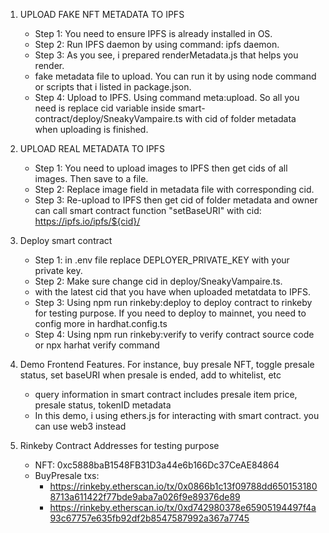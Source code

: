 1. UPLOAD FAKE NFT METADATA TO IPFS
    + Step 1: You need to ensure IPFS is already installed in OS.
    + Step 2: Run IPFS daemon by using command: ipfs daemon.
    + Step 3: As you see, i prepared renderMetadata.js that helps you render.
    + fake metadata file to upload. You can run it by using node command or scripts that i listed in package.json.
    + Step 4: Upload to IPFS. Using command meta:upload. So all you need is replace cid variable inside smart-contract/deploy/SneakyVampaire.ts with cid of folder metadata when uploading is finished.

2. UPLOAD REAL METADATA TO IPFS
    + Step 1: You need to upload images to IPFS then get cids of all images. Then save to a file.
    + Step 2: Replace image field in metadata file with corresponding cid.
    + Step 3: Re-upload to IPFS then get cid of folder metadata and owner can call smart contract function "setBaseURI" with cid: https://ipfs.io/ipfs/${cid}/

3. Deploy smart contract
    + Step 1: in .env file replace DEPLOYER_PRIVATE_KEY with your private key.
    + Step 2: Make sure change cid in deploy/SneakyVampaire.ts.
    + with the latest cid that you have when uploaded metatdata to IPFS.
    + Step 3: Using npm run rinkeby:deploy to deploy contract to rinkeby for testing purpose. If you need to deploy to mainnet, you need to config more in hardhat.config.ts
    + Step 4: Using npm run rinkeby:verify to verify contract source code or npx harhat verify command

4. Demo Frontend Features. For instance, buy presale NFT, toggle presale status, set baseURI when presale is ended, add to whitelist, etc
    + query information in smart contract includes presale item price, presale status, tokenID metadata
    + In this demo, i using ethers.js for interacting with smart contract. you can use web3 instead

5. Rinkeby Contract Addresses for testing purpose
    + NFT: 0xc5888baB1548FB31D3a44e6b166Dc37CeAE84864
    + BuyPresale txs:
        - https://rinkeby.etherscan.io/tx/0x0866b1c13f09788dd6501531808713a611422f77bde9aba7a026f9e89376de89
        - https://rinkeby.etherscan.io/tx/0xd742980378e65905194497f4a93c67757e635fb92df2b8547587992a367a7745